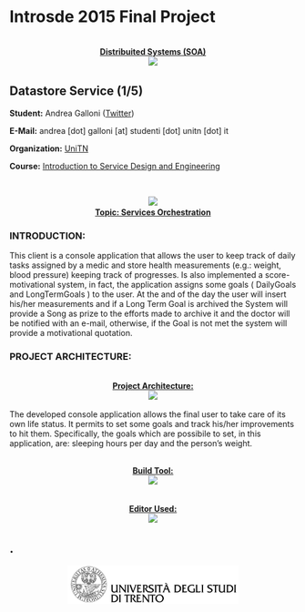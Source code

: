 # Introsde 2015 Final Project

<p align="center">
  <br/><b><a href="https://en.wikipedia.org/wiki/Distributed_computing">Distribuited Systems (SOA)</a></b><br/>
  <img src="https://avatars2.githubusercontent.com/u/16534367?v=3&s=300" width="200">
</p>

## Datastore Service (1/5)

**Student:** Andrea Galloni ([Twitter](https://twitter.com/andreagalloni92))

**E-Mail:** andrea [dot] galloni [at] studenti [dot] unitn [dot] it

**Organization:** [UniTN](http://www.unitn.it/en)

**Course:** [Introduction to Service Design and Engineering](https://sites.google.com/site/introsdeunitn/)

<p align="center"><br/></p>
<p align="center">
  <img src="https://s3.amazonaws.com/kinlane-productions/bw-icons/bw-conductor.png" width="50">
  <br/><b><a href="https://en.wikipedia.org/wiki/Orchestration_(computing)">Topic: Services Orchestration</a></b><br/>
</p>

### INTRODUCTION:

This client is a console application that allows the user to keep track of daily tasks assigned by a medic and store health measurements (e.g.: weight, blood pressure) keeping track of progresses. Is also implemented a score-motivational system, in fact, the application  assigns some goals ( DailyGoals and LongTermGoals ) to the user. At the and of the day the user will insert his/her measurements and if a Long Term Goal is archived the System will provide a Song as prize to the efforts made to archive it and the doctor will be notified with an e-mail, otherwise, if the Goal is not met the system will provide a motivational quotation. 

### PROJECT ARCHITECTURE:



<p align="center">
  <br/><b><a href="https://en.wikipedia.org/wiki/Service-oriented_architecture">
  Project Architecture:</a></b><br/>
  <img src="imgs/HealthCareSystem.png">
</p>


The developed console application allows the final user to take care of its own life status. It permits to set some goals and track his/her improvements to hit them. Specifically, the goals which are possibile to set, in this application, are: sleeping hours per day and the person’s weight.


<p align="center">
  <br/><b><a href="https://maven.apache.org/">Build Tool:</a></b><br/>
  <a href="https://ant.apache.org/">
  <img src="http://jansensan.net/images/blog/post0016_001.jpg">
  </a>
</p>

<p align="center">
  <br/><b><a href="https://www.jetbrains.com/idea/">Editor Used:</a></b><br/>
  <a href="https://www.jetbrains.com/idea/">
  <img src="https://pbs.twimg.com/profile_images/674914166239571968/0R_pWWlt.png" width="200">
  </a>
</p>

## .

<p align="center">
  <a href="http://unitn.it/en">
  <img src="https://raw.githubusercontent.com/sn1p3r46/introsde-2015-assignment-3-client/master/images/LogoUniTn.png" width="300">
  </a>
</p>
